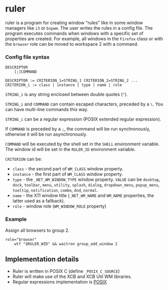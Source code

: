 ruler
=====

ruler is a program for creating window "rules" like in some window managers like
`i3` or `bspwm`.
The user writes the rules in a config file. The program executes commands when
windows with a specific set of properties are created. For example, all windows in the
`Firefox` class or with the `browser` role can be moved to workspace 2 with a command.

### Config file syntax

```
DESCRIPTOR
	[;]COMMAND

DESCRIPTOR := CRITERION_1=STRING_1 CRITERION_2=STRING_2 ...
CRITERION_i := class | instance | type | name | role
```

`STRING_i` is any string enclosed between double quotes (`"`).

`STRING_i` and `COMMAND` can contain escaped characters, preceded by a `\`. You
can have multi-line commands this way.

`STRING_i` can be a regular expression (POSIX extended regular expression).

If `COMMAND` is preceded by a `;`, the command will be run synchronously,
otherwise it will be run asynchronously.

`COMMAND` will be executed by the shell set in the `SHELL` environment
variable. The window id will be set in the `RULER_ID` environment variable.

`CRITERION` can be:

* `class` - the second part of `WM_CLASS` window property.
* `instance` - the first part of `WM_CLASS` window property.
* `type` - the `_NET_WM_WINDOW_TYPE` window property. `VALUE` can be
	`desktop`, `dock`, `toolbar`, `menu`, `utility`, `splash`, `dialog`,
	`dropdown_menu`, `popup_menu`, `tooltip`, `notification`, `combo`, `dnd`,
	`normal`.
* `name` - the X11 window title (`_NET_WM_NAME` and `WM_NAME` properties, the
	latter used as a fallback).
* `role` - window role (`WM_WINDOW_ROLE` property)

### Example

Assign all browsers to group 2.

```
role="browser"
	wtf "$RULER_WID" && waitron group_add_window 2
```

Implementation details
----------------------

* Ruler is written in POSIX C (define `_POSIX_C_SOURCE`)
* Ruler will make use of the XCB and XCB Util WM libraries.
* Regular expressions implementation is [POSIX](https://www.gnu.org/software/libc/manual/html_node/Regular-Expressions.html)

